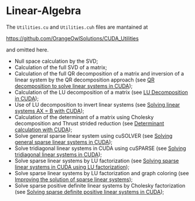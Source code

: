 # Linear-Algebra

The ```Utilities.cu``` and ```Utilities.cuh``` files are mantained at

https://github.com/OrangeOwlSolutions/CUDA_Utilities

and omitted here.

- Null space calculation by the SVD;
- Calculation of the full SVD of a matrix;
- Calculation of the full QR decomposition of a matrix and inversion of a linear system by the QR decomposition approach (see [QR decomposition to solve linear systems in CUDA](http://stackoverflow.com/questions/22399794/qr-decomposition-to-solve-linear-systems-in-cuda));
- Calculation of the LU decomposition of a matrix (see [LU Decomposition in CUDA](http://stackoverflow.com/questions/22814040/lu-decomposition-in-cuda/28799239#28799239));
- Use of LU decomposition to invert linear systems (see [Solving linear systems AX = B with CUDA](http://stackoverflow.com/questions/28794010/solve-ax-b-with-cusolver-library-cuda-7/28799502#28799502));
- Calculation of the determinant of a matrix using Cholesky decomposition and Thrust strided reduction (see [Determinant calculation with CUDA](http://stackoverflow.com/questions/11778981/code-library-to-calculate-determinant-of-a-small-6x6-matrix-solely-on-gpu/29485908#29485908));
- Solve general sparse linear system using cuSOLVER (see [Solving general sparse linear systems in CUDA](http://www.orangeowlsolutions.com/archives/1462));
- Solve tridiagonal linear systems in CUDA using cuSPARSE (see [Solving tridiagonal linear systems in CUDA](http://www.orangeowlsolutions.com/archives/1701));
- Solve sparse linear systems by LU factorization (see [Solving sparse linear systems in CUDA using LU factorization](http://www.orangeowlsolutions.com/archives/1696));
- Solve sparse linear systems by LU factorization and graph coloring (see [Improving the solution of sparse linear systems](http://stackoverflow.com/questions/18027278/why-is-cuda-slower-than-umfpack-in-solving-the-linear-system-ax-b/33483695#33483695));
- Solve sparse positive definite linear systems by Cholesky factorization (see [Solving sparse definite positive linear systems in CUDA](http://www.orangeowlsolutions.com/archives/1704));
